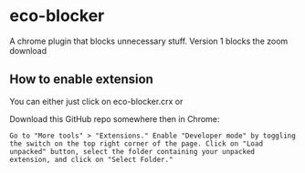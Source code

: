 # eco-blocker
A chrome plugin that blocks unnecessary stuff. Version 1 blocks the zoom download

## How to enable extension

You can either just click on eco-blocker.crx or

Download this GitHub repo somewhere then in Chrome:

```
Go to "More tools" > "Extensions." Enable "Developer mode" by toggling the switch on the top right corner of the page. Click on "Load unpacked" button, select the folder containing your unpacked extension, and click on "Select Folder."
```
